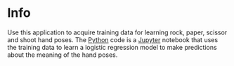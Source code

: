 # Info

Use this application to acquire training data for learning rock, paper, scissor and shoot hand poses.
The [Python](python) code is a [Jupyter](https://jupyter.org/) notebook that uses the training data to learn a logistic
regression model to make predictions about the meaning of the hand poses.